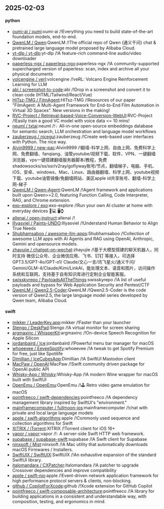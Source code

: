 ## 2025-02-03

#### python
* [oumi-ai / oumi](https://github.com/oumi-ai/oumi):oumi-ai /!Everything you need to build state-of-the-art foundation models, end-to-end.
* [QwenLM / Qwen](https://github.com/QwenLM/Qwen):QwenLM /!The official repo of Qwen (通义千问) chat & pretrained large language model proposed by Alibaba Cloud.
* [yt-dlp / yt-dlp](https://github.com/yt-dlp/yt-dlp):yt-dlp /!A feature-rich command-line audio/video downloader
* [paperless-ngx / paperless-ngx](https://github.com/paperless-ngx/paperless-ngx):paperless-ngx /!A community-supported supercharged version of paperless: scan, index and archive all your physical documents
* [volcengine / verl](https://github.com/volcengine/verl):volcengine /!veRL: Volcano Engine Reinforcement Learning for LLM
* [abi / screenshot-to-code](https://github.com/abi/screenshot-to-code):abi /!Drop in a screenshot and convert it to clean code (HTML/Tailwind/React/Vue)
* [HITsz-TMG / FilmAgent](https://github.com/HITsz-TMG/FilmAgent):HITsz-TMG /!Resources of our paper "FilmAgent: A Multi-Agent Framework for End-to-End Film Automation in Virtual 3D Spaces". New versions in the making!
* [RVC-Project / Retrieval-based-Voice-Conversion-WebUI](https://github.com/RVC-Project/Retrieval-based-Voice-Conversion-WebUI):RVC-Project /!Easily train a good VC model with voice data <= 10 mins!
* [neuml / txtai](https://github.com/neuml/txtai):neuml /!💡 All-in-one open-source embeddings database for semantic search, LLM orchestration and language model workflows
* [zauberzeug / nicegui](https://github.com/zauberzeug/nicegui):zauberzeug /!Create web-based user interfaces with Python. The nice way.
* [Alvin9999 / new-pac](https://github.com/Alvin9999/new-pac):Alvin9999 /!翻墙-科学上网、自由上网、免费科学上网、免费翻墙、fanqiang、油管youtube/视频下载、软件、VPN、一键翻墙浏览器，vps一键搭建翻墙服务器脚本/教程，免费shadowsocks/ss/ssr/v2ray/goflyway账号/节点，翻墙梯子，电脑、手机、iOS、安卓、windows、Mac、Linux、路由器翻墙、科学上网、youtube视频下载、youtube油管镜像/免翻墙网站、美区apple id共享账号、翻墙-科学上网-梯子
* [QwenLM / Qwen-Agent](https://github.com/QwenLM/Qwen-Agent):QwenLM /!Agent framework and applications built upon Qwen>=2.0, featuring Function Calling, Code Interpreter, RAG, and Chrome extension.
* [exo-explore / exo](https://github.com/exo-explore/exo):exo-explore /!Run your own AI cluster at home with everyday devices 📱💻 🖥️⌚
* [allenai / open-instruct](https://github.com/allenai/open-instruct):allenai /!
* [lllyasviel / Paints-UNDO](https://github.com/lllyasviel/Paints-UNDO):lllyasviel /!Understand Human Behavior to Align True Needs
* [Shubhamsaboo / awesome-llm-apps](https://github.com/Shubhamsaboo/awesome-llm-apps):Shubhamsaboo /!Collection of awesome LLM apps with AI Agents and RAG using OpenAI, Anthropic, Gemini and opensource models.
* [zhayujie / chatgpt-on-wechat](https://github.com/zhayujie/chatgpt-on-wechat):zhayujie /!基于大模型搭建的聊天机器人，同时支持 微信公众号、企业微信应用、飞书、钉钉 等接入，可选择GPT3.5/GPT-4o/GPT-o1/ Claude/文心一言/讯飞星火/通义千问/ Gemini/GLM-4/Claude/Kimi/LinkAI，能处理文本、语音和图片，访问操作系统和互联网，支持基于自有知识库进行定制企业智能客服。
* [swisskyrepo / PayloadsAllTheThings](https://github.com/swisskyrepo/PayloadsAllTheThings):swisskyrepo /!A list of useful payloads and bypass for Web Application Security and Pentest/CTF
* [QwenLM / Qwen2.5-Coder](https://github.com/QwenLM/Qwen2.5-Coder):QwenLM /!Qwen2.5-Coder is the code version of Qwen2.5, the large language model series developed by Qwen team, Alibaba Cloud.

#### swift
* [mikker / LeaderKey.app](https://github.com/mikker/LeaderKey.app):mikker /!Faster than your launcher
* [Stengo / DeskPad](https://github.com/Stengo/DeskPad):Stengo /!A virtual monitor for screen sharing
* [argmaxinc / WhisperKit](https://github.com/argmaxinc/WhisperKit):argmaxinc /!On-device Speech Recognition for Apple Silicon
* [jordanbaird / Ice](https://github.com/jordanbaird/Ice):jordanbaird /!Powerful menu bar manager for macOS
* [whoeevee / EeveeSpotify](https://github.com/whoeevee/EeveeSpotify):whoeevee /!A tweak to get Spotify Premium for free, just like Spotilife
* [Dimillian / IceCubesApp](https://github.com/Dimillian/IceCubesApp):Dimillian /!A SwiftUI Mastodon client
* [MacPaw / OpenAI](https://github.com/MacPaw/OpenAI):MacPaw /!Swift community driven package for OpenAI public API
* [Whisky-App / Whisky](https://github.com/Whisky-App/Whisky):Whisky-App /!A modern Wine wrapper for macOS built with SwiftUI
* [OpenEmu / OpenEmu](https://github.com/OpenEmu/OpenEmu):OpenEmu /!🕹 Retro video game emulation for macOS
* [pointfreeco / swift-dependencies](https://github.com/pointfreeco/swift-dependencies):pointfreeco /!A dependency management library inspired by SwiftUI's "environment."
* [mainframecomputer / fullmoon-ios](https://github.com/mainframecomputer/fullmoon-ios):mainframecomputer /!chat with private and local large language models
* [apple / swift-algorithms](https://github.com/apple/swift-algorithms):apple /!Commonly used sequence and collection algorithms for Swift
* [XITRIX / iTorrent](https://github.com/XITRIX/iTorrent):XITRIX /!Torrent client for iOS 16+
* [vapor / vapor](https://github.com/vapor/vapor):vapor /!💧 A server-side Swift HTTP web framework.
* [supabase / supabase-swift](https://github.com/supabase/supabase-swift):supabase /!A Swift client for Supabase
* [ninxsoft / Mist](https://github.com/ninxsoft/Mist):ninxsoft /!A Mac utility that automatically downloads macOS Firmwares / Installers.
* [SwiftUIX / SwiftUIX](https://github.com/SwiftUIX/SwiftUIX):SwiftUIX /!An exhaustive expansion of the standard SwiftUI library.
* [italomandara / CXPatcher](https://github.com/italomandara/CXPatcher):italomandara /!A patcher to upgrade Crossover dependencies and improve compatibility
* [apple / swift-nio](https://github.com/apple/swift-nio):apple /!Event-driven network application framework for high performance protocol servers & clients, non-blocking.
* [github / CopilotForXcode](https://github.com/github/CopilotForXcode):github /!Xcode extension for GitHub Copilot
* [pointfreeco / swift-composable-architecture](https://github.com/pointfreeco/swift-composable-architecture):pointfreeco /!A library for building applications in a consistent and understandable way, with composition, testing, and ergonomics in mind.
